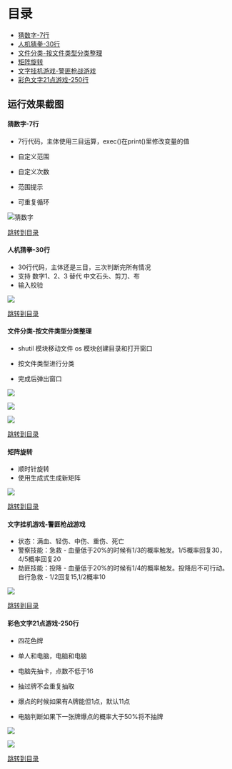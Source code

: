 # 目录

- <a href="#user-content-猜数字-7行  ">猜数字-7行 </a>
- <a href="#user-content-人机猜拳-30行  ">人机猜拳-30行 </a>
- <a href="#user-content-文件分类-按文件类型分类整理  ">文件分类-按文件类型分类整理 </a>
- <a href="#user-content-矩阵旋转  ">矩阵旋转 </a>
- <a href="#user-content-文字挂机游戏-警匪枪战游戏  ">文字挂机游戏-警匪枪战游戏 </a>
- <a href="#user-content-彩色文字21点游戏-250行  ">彩色文字21点游戏-250行 </a>





## 运行效果截图

#### 猜数字-7行

- 7行代码，主体使用三目运算，exec()在print()里修改变量的值

- 自定义范围
- 自定义次数
- 范围提示
- 可重复循环

![猜数字](./img/猜数字.png)



<a href="#user-content-目录 ">跳转到目录</a>



#### 人机猜拳-30行

- 30行代码，主体还是三目，三次判断完所有情况
- 支持 数字1、2、3 替代 中文石头、剪刀、布
- 输入校验

![](./img/猜拳.png)



<a href="#user-content-目录 ">跳转到目录</a>



#### 文件分类-按文件类型分类整理

- shutil 模块移动文件 os 模块创建目录和打开窗口

- 按文件类型进行分类
- 完成后弹出窗口

![](./img/文件分类1.png)



![](./img/文件分类2.png)



![](./img/文件分类3.png)



<a href="#user-content-目录 ">跳转到目录</a>



#### 矩阵旋转

- 顺时针旋转
- 使用生成式生成新矩阵

![](./img/矩阵旋转.png)

<a href="#user-content-目录 ">跳转到目录</a>



#### 文字挂机游戏-警匪枪战游戏

- 状态：满血、轻伤、中伤、重伤、死亡
- 警察技能：急救 - 血量低于20%的时候有1/3的概率触发。1/5概率回复30，4/5概率回复20
- 劫匪技能：投降 - 血量低于20%的时候有1/4的概率触发。投降后不可行动。自行急救 - 1/2回复15,1/2概率10

![](./img/警匪.png)



<a href="#user-content-目录 ">跳转到目录</a>



#### 彩色文字21点游戏-250行

- 四花色牌

- 单人和电脑，电脑和电脑
- 电脑先抽卡，点数不低于16
- 抽过牌不会重复抽取
- 爆点的时候如果有A牌能但1点，默认11点
- 电脑判断如果下一张牌爆点的概率大于50%将不抽牌

![](./img/21点2.png)



![](./img/21点1.png)

<a href="#user-content-目录 ">跳转到目录</a>